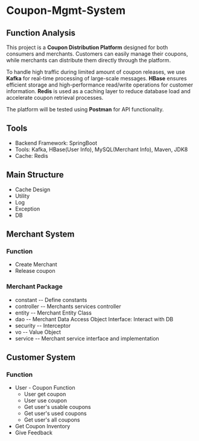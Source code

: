 # Coupon-Mgmt-System

## Function Analysis
This project is a **Coupon Distribution Platform** designed for both consumers and merchants. Customers can easily manage their coupons, while merchants can distribute them directly through the platform.

To handle high traffic during limited amount of coupon releases, we use **Kafka** for real-time processing of large-scale messages. **HBase** ensures efficient storage and high-performance read/write operations for customer information. **Redis** is used as a caching layer to reduce database load and accelerate coupon retrieval processes.

The platform will be tested using **Postman** for API functionality.

## Tools
- Backend Framework: SpringBoot
- Tools: Kafka, HBase(User Info), MySQL(Merchant Info), Maven, JDK8
- Cache: Redis

## Main Structure
- Cache Design
- Utility
- Log
- Exception
- DB

## Merchant System

### Function
- Create Merchant
- Release coupon

### Merchant Package
- constant -- Define constants
- controller -- Merchants services controller 
- entity -- Merchant Entity Class
- dao -- Merchant Data Access Object Interface: Interact with DB
- security -- Interceptor
- vo -- Value Object
- service -- Merchant service interface and implementation

## Customer System

### Function
- User - Coupon Function
  - User get coupon
  - User use coupon
  - Get user's usable coupons
  - Get user's used coupons
  - Get user's all coupons
- Get Coupon Inventory
- Give Feedback



